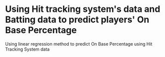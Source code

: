 # Using Hit tracking system's data and Batting data to predict players' On Base Percentage

Using linear regression method to predict On Base Percentage using Hit Tracking System data

